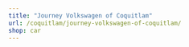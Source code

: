 ```yaml
---
title: "Journey Volkswagen of Coquitlam"
url: /coquitlam/journey-volkswagen-of-coquitlam/
shop: car
---
```

